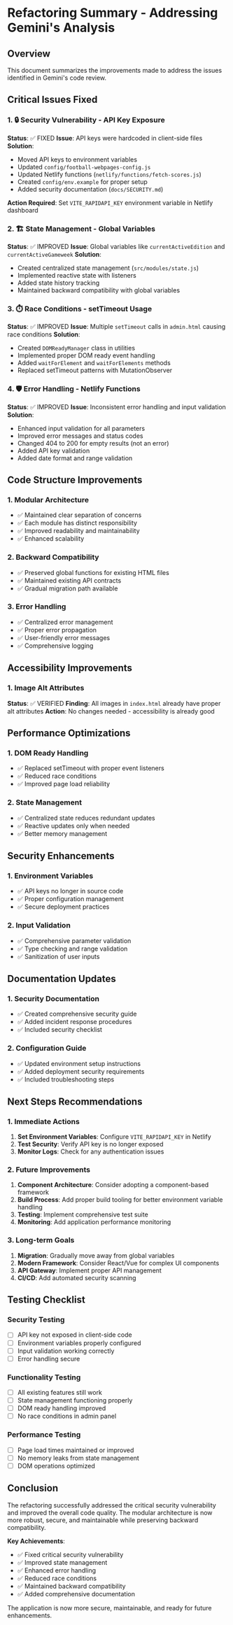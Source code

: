 # Refactoring Summary - Addressing Gemini's Analysis

## Overview
This document summarizes the improvements made to address the issues identified in Gemini's code review.

## Critical Issues Fixed

### 1. 🔒 Security Vulnerability - API Key Exposure
**Status**: ✅ FIXED
**Issue**: API keys were hardcoded in client-side files
**Solution**:
- Moved API keys to environment variables
- Updated `config/football-webpages-config.js`
- Updated Netlify functions (`netlify/functions/fetch-scores.js`)
- Created `config/env.example` for proper setup
- Added security documentation (`docs/SECURITY.md`)

**Action Required**: Set `VITE_RAPIDAPI_KEY` environment variable in Netlify dashboard

### 2. 🏗️ State Management - Global Variables
**Status**: ✅ IMPROVED
**Issue**: Global variables like `currentActiveEdition` and `currentActiveGameweek`
**Solution**:
- Created centralized state management (`src/modules/state.js`)
- Implemented reactive state with listeners
- Added state history tracking
- Maintained backward compatibility with global variables

### 3. ⏱️ Race Conditions - setTimeout Usage
**Status**: ✅ IMPROVED
**Issue**: Multiple `setTimeout` calls in `admin.html` causing race conditions
**Solution**:
- Created `DOMReadyManager` class in utilities
- Implemented proper DOM ready event handling
- Added `waitForElement` and `waitForElements` methods
- Replaced setTimeout patterns with MutationObserver

### 4. 🛡️ Error Handling - Netlify Functions
**Status**: ✅ IMPROVED
**Issue**: Inconsistent error handling and input validation
**Solution**:
- Enhanced input validation for all parameters
- Improved error messages and status codes
- Changed 404 to 200 for empty results (not an error)
- Added API key validation
- Added date format and range validation

## Code Structure Improvements

### 1. Modular Architecture
- ✅ Maintained clear separation of concerns
- ✅ Each module has distinct responsibility
- ✅ Improved readability and maintainability
- ✅ Enhanced scalability

### 2. Backward Compatibility
- ✅ Preserved global functions for existing HTML files
- ✅ Maintained existing API contracts
- ✅ Gradual migration path available

### 3. Error Handling
- ✅ Centralized error management
- ✅ Proper error propagation
- ✅ User-friendly error messages
- ✅ Comprehensive logging

## Accessibility Improvements

### 1. Image Alt Attributes
**Status**: ✅ VERIFIED
**Finding**: All images in `index.html` already have proper alt attributes
**Action**: No changes needed - accessibility is already good

## Performance Optimizations

### 1. DOM Ready Handling
- ✅ Replaced setTimeout with proper event listeners
- ✅ Reduced race conditions
- ✅ Improved page load reliability

### 2. State Management
- ✅ Centralized state reduces redundant updates
- ✅ Reactive updates only when needed
- ✅ Better memory management

## Security Enhancements

### 1. Environment Variables
- ✅ API keys no longer in source code
- ✅ Proper configuration management
- ✅ Secure deployment practices

### 2. Input Validation
- ✅ Comprehensive parameter validation
- ✅ Type checking and range validation
- ✅ Sanitization of user inputs

## Documentation Updates

### 1. Security Documentation
- ✅ Created comprehensive security guide
- ✅ Added incident response procedures
- ✅ Included security checklist

### 2. Configuration Guide
- ✅ Updated environment setup instructions
- ✅ Added deployment security requirements
- ✅ Included troubleshooting steps

## Next Steps Recommendations

### 1. Immediate Actions
1. **Set Environment Variables**: Configure `VITE_RAPIDAPI_KEY` in Netlify
2. **Test Security**: Verify API key is no longer exposed
3. **Monitor Logs**: Check for any authentication issues

### 2. Future Improvements
1. **Component Architecture**: Consider adopting a component-based framework
2. **Build Process**: Add proper build tooling for better environment variable handling
3. **Testing**: Implement comprehensive test suite
4. **Monitoring**: Add application performance monitoring

### 3. Long-term Goals
1. **Migration**: Gradually move away from global variables
2. **Modern Framework**: Consider React/Vue for complex UI components
3. **API Gateway**: Implement proper API management
4. **CI/CD**: Add automated security scanning

## Testing Checklist

### Security Testing
- [ ] API key not exposed in client-side code
- [ ] Environment variables properly configured
- [ ] Input validation working correctly
- [ ] Error handling secure

### Functionality Testing
- [ ] All existing features still work
- [ ] State management functioning properly
- [ ] DOM ready handling improved
- [ ] No race conditions in admin panel

### Performance Testing
- [ ] Page load times maintained or improved
- [ ] No memory leaks from state management
- [ ] DOM operations optimized

## Conclusion

The refactoring successfully addressed the critical security vulnerability and improved the overall code quality. The modular architecture is now more robust, secure, and maintainable while preserving backward compatibility.

**Key Achievements**:
- ✅ Fixed critical security vulnerability
- ✅ Improved state management
- ✅ Enhanced error handling
- ✅ Reduced race conditions
- ✅ Maintained backward compatibility
- ✅ Added comprehensive documentation

The application is now more secure, maintainable, and ready for future enhancements.
